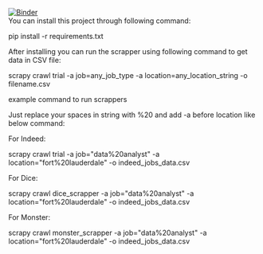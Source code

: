 [![Binder](https://mybinder.org/badge_logo.svg)](https://mybinder.org/v2/gh/fenago/job-scrapers/HEAD)
<br />
You can install this project through following command: 

pip install -r requirements.txt

After installing you can run the scrapper using following command to get data in CSV file:

scrapy crawl trial -a job=any_job_type -a location=any_location_string -o filename.csv

example command to run scrappers 

Just replace your spaces in string with %20 and add -a before location like below command:


For Indeed:

scrapy crawl trial -a job="data%20analyst" -a location="fort%20lauderdale" -o indeed_jobs_data.csv


For Dice:

scrapy crawl dice_scrapper -a job="data%20analyst" -a location="fort%20lauderdale" -o indeed_jobs_data.csv


For Monster:

scrapy crawl monster_scrapper -a job="data%20analyst" -a location="fort%20lauderdale" -o indeed_jobs_data.csv



